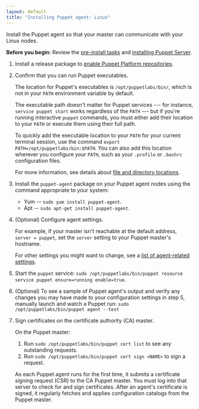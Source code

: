 ```yaml
---
layout: default
title: "Installing Puppet agent: Linux"
---
```


[master_settings]: ./config_important_settings.html#settings-for-puppet-master-servers
[agent_settings]: ./config_important_settings.html#settings-for-agents-all-nodes
[where]: ./whered_it_go.html
[dns_alt_names]: /puppet/latest/reference/configuration.html#dnsaltnames
[server_heap]: {{puppetserver}}/install_from_packages.html#memory-allocation
[puppetserver_confd]: {{puppetserver}}/configuration.html
[server_install]: {{puppetserver}}/install_from_packages.html
[modules]: ./modules_fundamentals.html
[main manifest]: ./dirs_manifest.html
[environments]: ./environments.html
[`puppet-agent`]: ./about_agent.html

Install the Puppet agent so that your master can communicate with your Linux nodes.

**Before you begin**: Review the [pre-install tasks](./install_pre.html) and [installing Puppet Server][server_install].

1. Install a release package to [enable Puppet Platform repositories](./puppet_platform.html).

2. Confirm that you can run Puppet executables.

   The location for Puppet's executables is `/opt/puppetlabs/bin/`, which is not in your `PATH` environment variable by default.

   The executable path doesn't matter for Puppet services --- for instance, `service puppet start` works regardless of the `PATH` --- but if you're running interactive `puppet` commands, you must either add their location to your `PATH` or execute them using their full path.

   To quickly add the executable location to your `PATH` for your current terminal session, use the command `export PATH=/opt/puppetlabs/bin:$PATH`. You can also add this location wherever you configure your `PATH`, such as your `.profile` or `.bashrc` configuration files.

   For more information, see details about [file and directory locations][where].

4. Install the `puppet-agent` package on your Puppet agent nodes using the command appropriate to your system:

   * Yum -- `sudo yum install puppet-agent`.
   * Apt -- `sudo apt-get install puppet-agent`.

5. (Optional) Configure agent settings.

   For example, if your master isn't reachable at the default address, `server = puppet`, set the `server` setting to your Puppet master's hostname.

   For other settings you might want to change, see a [list of agent-related settings][agent_settings].

6. Start the `puppet` service: `sudo /opt/puppetlabs/bin/puppet resource service puppet ensure=running enable=true`.

7. (Optional) To see a sample of Puppet agent's output and verify any changes you may have made to your configuration settings in step 5, manually launch and watch a Puppet run:
   `sudo /opt/puppetlabs/bin/puppet agent --test`

8. Sign certificates on the certificate authority (CA) master.

   On the Puppet master:

   1. Run `sudo /opt/puppetlabs/bin/puppet cert list` to see any outstanding requests.
   2. Run `sudo /opt/puppetlabs/bin/puppet cert sign <NAME>` to sign a request.

   As each Puppet agent runs for the first time, it submits a certificate signing request (CSR) to the CA Puppet master. You must log into that server to check for and sign certificates. After an agent's certificate is signed, it regularly fetches and applies configuration catalogs from the Puppet master.